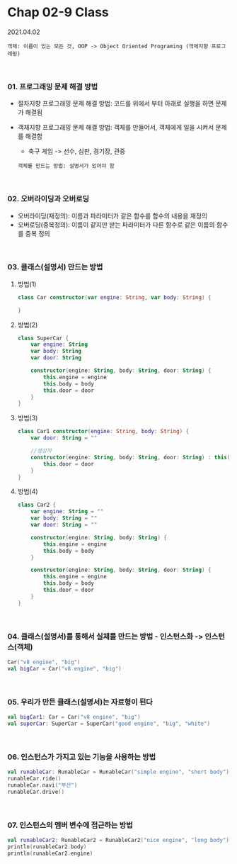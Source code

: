 # Chap 02-9 Class

2021.04.02

`객체: 이름이 있는 모든 것, OOP -> Object Oriented Programing (객체지향 프로그래밍)`

<br>

### 01. 프로그래밍 문제 해결 방법

* 절차지향 프로그래밍 문제 해결 방법: 코드를 위에서 부터 아래로 실행을 하면 문제가 해결됨

* 객체지향 프로그래밍 문제 해결 방법: 객체를 만들어서, 객체에게 일을 시켜서 문제를 해결함

  * 축구 게임 -> 선수, 심판, 경기장, 관중

  `객체를 만드는 방법: 설명서가 있어야 함`

<br>

### 02. 오버라이딩과 오버로딩

* 오버라이딩(재정의): 이름과 파라미터가 같은 함수를 함수의 내용을 재정의
* 오버로딩(중복정의): 이름이 같지만 받는 파라미터가 다른 함수로 같은 이름의 함수를 중복 정의

<br>

### 03. 클래스(설명서) 만드는 방법

1. 방법(1)

   ```kotlin
   class Car constructor(var engine: String, var body: String) {
   
   }
   ```

2. 방법(2)

   ```kotlin
   class SuperCar {
       var engine: String
       var body: String
       var door: String
   
       constructor(engine: String, body: String, door: String) {
           this.engine = engine
           this.body = body
           this.door = door
       }
   }
   ```

3. 방법(3)

   ```kotlin
   class Car1 constructor(engine: String, body: String) {
       var door: String = ""
   
       //생성자
       constructor(engine: String, body: String, door: String) : this(engine, body) {
           this.door = door
       }
   }
   ```

4. 방법(4)

   ```kotlin
   class Car2 {
       var engine: String = ""
       var body: String = ""
       var door: String = ""
   
       constructor(engine: String, body: String) {
           this.engine = engine
           this.body = body
       }
   
       constructor(engine: String, body: String, door: String) {
           this.engine = engine
           this.body = body
           this.door = door
       }
   }
   ```

<br>

### 04. 클래스(설명서)를 통해서 실체를 만드는 방법 - 인스턴스화 -> 인스턴스(객체)

```kotlin
Car("v8 engine", "big")
val bigCar = Car("v8 engine", "big")
```

<br>

### 05. 우리가 만든 클래스(설명서)는 자료형이 된다

```kotlin
val bigCar1: Car = Car("v8 engine", "big")
val superCar: SuperCar = SuperCar("good engine", "big", "white")
```

<br>

### 06. 인스턴스가 가지고 있는 기능을 사용하는 방법

```kotlin
val runableCar: RunableCar = RunableCar("simple engine", "short body")
runableCar.ride()
runableCar.navi("부산")
runableCar.drive()
```

<br>

### 07. 인스턴스의 멤버 변수에 접근하는 방법

```kotlin
val runableCar2: RunableCar2 = RunableCar2("nice engine", "long body")
println(runableCar2.body)
println(runableCar2.engine)
```